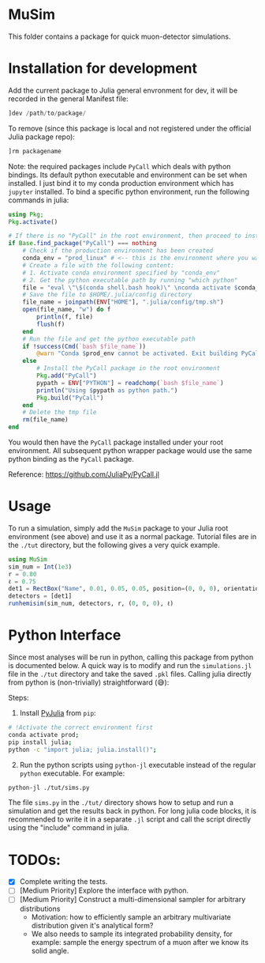 # MuSim
This folder contains a package for quick muon-detector simulations. 

# Installation for development
Add the current package to Julia general envronment for dev, it will be recorded in the general Manifest file:
```julia
]dev /path/to/package/
```
To remove (since this package is local and not registered under the official Julia package repo):
```julia
]rm packagename
```

Note: the required packages include `PyCall` which deals with python bindings.
Its default python executable and environment can be set when installed. 
I just bind it to my conda production environment which has `jupyter` installed.
To bind a specific python environment, run the following commands in julia:
```julia
using Pkg;
Pkg.activate()

# If there is no "PyCall" in the root environment, then proceed to install it
if Base.find_package("PyCall") === nothing
    # Check if the production environment has been created
    conda_env = "prod_linux" # <-- this is the environment where you want PyCall to bind to
    # Create a file with the following content:
    # 1. Activate conda environment specified by "conda_env"
    # 2. Get the python executable path by running "which python"
    file = "eval \"\$(conda shell.bash hook)\" \nconda activate $conda_env && which python"
    # Save the file to $HOME/.julia/config directory
    file_name = joinpath(ENV["HOME"], ".julia/config/tmp.sh")
    open(file_name, "w") do f
        println(f, file)
        flush(f)
    end
    # Run the file and get the python executable path
    if !success(Cmd(`bash $file_name`))
        @warn "Conda $prod_env cannot be activated. Exit building PyCall..."
    else
        # Install the PyCall package in the root environment
        Pkg.add("PyCall")
        pypath = ENV["PYTHON"] = readchomp(`bash $file_name`)
        println("Using $pypath as python path.")
        Pkg.build("PyCall")
    end
    # Delete the tmp file
    rm(file_name)
end
```

You would then have the `PyCall` package installed under your root environment.
All subsequent python wrapper package would use the same python binding as 
the `PyCall` package.

Reference: https://github.com/JuliaPy/PyCall.jl

# Usage
To run a simulation, simply add the `MuSim` package to your Julia root environment (see above) and use it as a normal package.
Tutorial files are in the `./tut` directory, but the following gives a very quick example.
```julia
using MuSim
sim_num = Int(1e3)
r = 0.80
ℓ = 0.75
det1 = RectBox("Name", 0.01, 0.05, 0.05, position=(0, 0, 0), orientation=deg2rad.((0, 0)), efficiency=0.98, material="POP Doped Polystyrene")
detectors = [det1]
runhemisim(sim_num, detectors, r, (0, 0, 0), ℓ)
```

# Python Interface
Since most analyses will be run in python, calling this package from python is documented below.
A quick way is to modify and run the `simulations.jl` file in the `./tut` directory and take the saved `.pkl` files.
Calling julia directly from python is (non-trivially) straightforward (:sweat_smile:):

Steps:
1. Install [PyJulia](https://github.com/JuliaPy/pyjulia) from `pip`:
```sh
# !Activate the correct environment first
conda activate prod;
pip install julia;
python -c "import julia; julia.install()";
```
2. Run the python scripts using `python-jl` executable instead of the regular `python` executable. For example:
```sh
python-jl ./tut/sims.py
```

The file `sims.py` in the `./tut/` directory shows how to setup and run a simulation and get the results back in python.
For long julia code blocks, it is recommended to write it in a separate `.jl` script and call the script directly using
the "include" command in julia.

# TODOs:
- [x] Complete writing the tests.
- [ ] [Medium Priority] Explore the interface with python.
- [ ] [Medium Priority] Construct a multi-dimensional sampler for arbitrary distributions
    - Motivation: how to efficiently sample an arbitrary multivariate distribution given it's analytical form?
    - We also needs to sample its integrated probability density, for example: sample the energy spectrum of a muon after we know its solid angle.